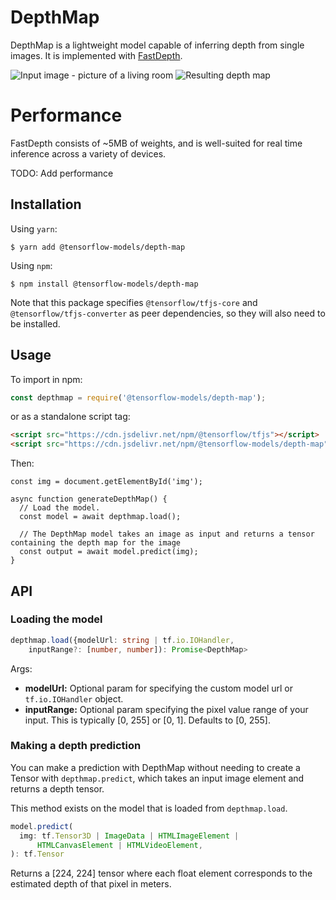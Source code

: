 # DepthMap

DepthMap is a lightweight model capable of inferring depth from single images. It is implemented with [FastDepth](https://arxiv.org/abs/1903.03273).

![Input image - picture of a living room](https://github.com/tensorflow/tfjs-models/blob/master/depth-map/demo/livingroom.jpg) ![Resulting depth map](https://github.com/tensorflow/tfjs-models/blob/master/depth-map/demo/output.jpg)

# Performance

FastDepth consists of ~5MB of weights, and is well-suited for real time inference across a variety of devices.

TODO: Add performance

## Installation

Using `yarn`:

    $ yarn add @tensorflow-models/depth-map

Using `npm`:

    $ npm install @tensorflow-models/depth-map

Note that this package specifies `@tensorflow/tfjs-core` and `@tensorflow/tfjs-converter` as peer dependencies, so they will also need to be installed.

## Usage

To import in npm:
```js
const depthmap = require('@tensorflow-models/depth-map');
```

or as a standalone script tag:
```html
<script src="https://cdn.jsdelivr.net/npm/@tensorflow/tfjs"></script>
<script src="https://cdn.jsdelivr.net/npm/@tensorflow-models/depth-map"></script>
```

Then:
```
const img = document.getElementById('img');

async function generateDepthMap() {
  // Load the model.
  const model = await depthmap.load();

  // The DepthMap model takes an image as input and returns a tensor containing the depth map for the image
  const output = await model.predict(img);
}
```
## API

### Loading the model
```ts
depthmap.load({modelUrl: string | tf.io.IOHandler,
    inputRange?: [number, number]): Promise<DepthMap>
```

Args:
- **modelUrl:** Optional param for specifying the custom model url or `tf.io.IOHandler` object.
- **inputRange:** Optional param specifying the pixel value range of your input. This is typically [0, 255] or [0, 1].
Defaults to [0, 255].


### Making a depth prediction

You can make a prediction with DepthMap without needing to create a Tensor
with `depthmap.predict`, which takes an input image element and returns a
depth tensor.

This method exists on the model that is loaded from `depthmap.load`.

```ts
model.predict(
  img: tf.Tensor3D | ImageData | HTMLImageElement |
      HTMLCanvasElement | HTMLVideoElement,
): tf.Tensor
```

Returns a [224, 224] tensor where each float element corresponds to the estimated depth of that pixel in meters.
